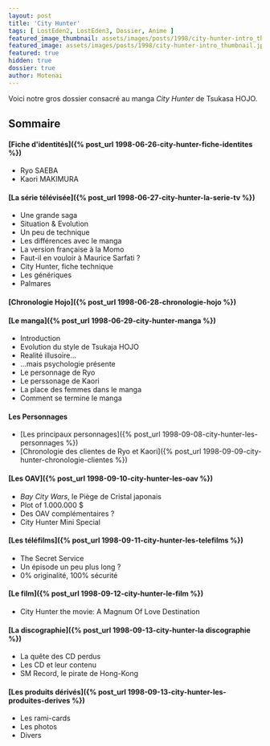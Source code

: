 ```yaml
---
layout: post
title: 'City Hunter'
tags: [ LostEden2, LostEden3, Dossier, Anime ]
featured_image_thumbnail: assets/images/posts/1998/city-hunter-intro_thumbnail.jpg
featured_image: assets/images/posts/1998/city-hunter-intro_thumbnail.jpg
featured: true
hidden: true
dossier: true
author: Motenai
---
```


Voici notre gros dossier consacré au manga *City Hunter* de Tsukasa HOJO.

<!--more-->

## Sommaire

#### [Fiche d'identités]({% post_url 1998-06-26-city-hunter-fiche-identites %})

- Ryo SAEBA
- Kaori MAKIMURA

#### [La série télévisée]({% post_url 1998-06-27-city-hunter-la-serie-tv %})

- Une grande saga
- Situation & Evolution
- Un peu de technique
- Les différences avec le manga
- La version française à la Momo
- Faut-il en vouloir à Maurice Sarfati ?
- City Hunter, fiche technique
- Les génériques
- Palmares

#### [Chronologie Hojo]({% post_url 1998-06-28-chronologie-hojo %})

#### [Le manga]({% post_url 1998-06-29-city-hunter-manga %})

- Introduction
- Evolution du style de Tsukaja HOJO
- Realité illusoire...
- ...mais psychologie présente
- Le personnage de Ryo
- Le perssonage de Kaori
- La place des femmes dans le manga
- Comment se termine le manga

#### Les Personnages

- [Les principaux personnages]({% post_url 1998-09-08-city-hunter-les-personnages %})
- [Chronologie des clientes de Ryo et Kaori]({% post_url 1998-09-09-city-hunter-chronologie-clientes %})

#### [Les OAV]({% post_url 1998-09-10-city-hunter-les-oav %})

- *Bay City Wars*, le Piège de Cristal japonais
- Plot of 1.000.000 $ 
- Des OAV complémentaires ?
- City Hunter Mini Special

#### [Les téléfilms]({% post_url 1998-09-11-city-hunter-les-telefilms %})

- The Secret Service
- Un épisode un peu plus long ?
- 0% originalité, 100% sécurité

#### [Le film]({% post_url 1998-09-12-city-hunter-le-film %})

- City Hunter the movie: A Magnum Of Love Destination

#### [La discographie]({% post_url 1998-09-13-city-hunter-la discographie %})

- La quête des CD perdus
- Les CD et leur contenu
- SM Record, le pirate de Hong-Kong

#### [Les produits dérivés]({% post_url 1998-09-13-city-hunter-les-produites-derives %})

- Les rami-cards
- Les photos
- Divers
